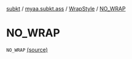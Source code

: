 [subkt](../../index.md) / [myaa.subkt.ass](../index.md) / [WrapStyle](index.md) / [NO_WRAP](./-n-o_-w-r-a-p.md)

# NO_WRAP

`NO_WRAP` [(source)](https://github.com/Myaamori/SubKt/blob/0.1.19/src/main/kotlin/myaa/subkt/ass/parser.kt#L743)